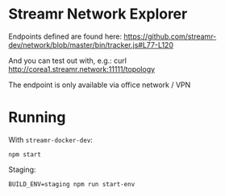 # Streamr Network Explorer

Endpoints defined are found here: https://github.com/streamr-dev/network/blob/master/bin/tracker.js#L77-L120

And you can test out with, e.g.: curl http://corea1.streamr.network:11111/topology

The endpoint is only available via office network / VPN

# Running

With `streamr-docker-dev`:

```
npm start
```

Staging:

```
BUILD_ENV=staging npm run start-env
```
